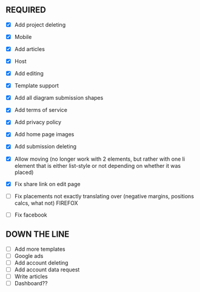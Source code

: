 ## REQUIRED
- [x] Add project deleting
- [x] Mobile
- [x] Add articles
- [x] Host
- [x] Add editing
- [x] Template support
- [x] Add all diagram submission shapes
- [x] Add terms of service
- [x] Add privacy policy
- [x] Add home page images
- [x] Add submission deleting
- [x] Allow moving (no longer work with 2 elements, but rather with one li element that is either list-style or not depending on whether it was placed)
- [x] Fix share link on edit page

- [ ] Fix placements not exactly translating over (negative margins, positions calcs, what not) FIREFOX
- [ ] Fix facebook

## DOWN THE LINE
- [ ] Add more templates
- [ ] Google ads
- [ ] Add account deleting
- [ ] Add account data request
- [ ] Write articles
- [ ] Dashboard??